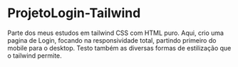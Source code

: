 # ProjetoLogin-Tailwind
 Parte dos meus estudos em tailwind CSS com HTML puro. Aqui, crio uma pagina de Login, focando na responsividade total, partindo primeiro do mobile para o desktop. Testo também as diversas formas de estilização que o tailwind permite.
